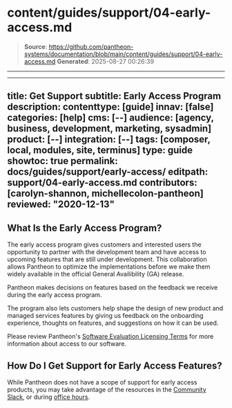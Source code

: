 # content/guides/support/04-early-access.md

> **Source**: https://github.com/pantheon-systems/documentation/blob/main/content/guides/support/04-early-access.md
> **Generated**: 2025-08-27 00:26:39

---

---
title: Get Support
subtitle: Early Access Program
description: 
contenttype: [guide]
innav: [false]
categories: [help]
cms: [--]
audience: [agency, business, development, marketing, sysadmin]
product: [--]
integration: [--]
tags: [composer, local, modules, site, terminus]
type: guide
showtoc: true
permalink: docs/guides/support/early-access/
editpath: support/04-early-access.md
contributors: [carolyn-shannon, michellecolon-pantheon]
reviewed: "2020-12-13"
---

## What Is the Early Access Program?

The early access program gives customers and interested users the opportunity to partner with the development team and have access to upcoming features that are still under development. This collaboration allows Pantheon to optimize the implementations before we make them widely available in the official General Availibility (GA) release. 

Pantheon makes decisions on features based on the feedback we receive during the early access program.

The program also lets customers help shape the design of new product and managed services features by giving us feedback on the onboarding experience, thoughts on features, and suggestions on how it can be used. 

Please review Pantheon's [Software Evaluation Licensing Terms](https://legal.pantheon.io/#contract-hkqlbwpxo) for more information about access to our software.

## How Do I Get Support for Early Access Features?

While Pantheon does not have a scope of support for early access products, you may take advantage of the resources in the [Community Slack](/pantheon-community), or during [office hours](https://pantheon.io/developers/office-hours).
